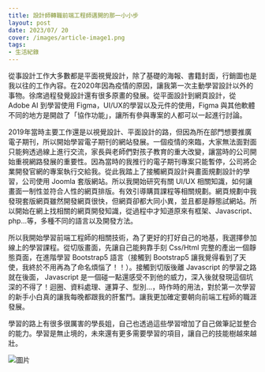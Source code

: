```yaml
---
title: 設計師轉職前端工程師邁開的那一小小步
layout: post
date: 2023/07/ 20
cover: /images/article-image1.png
tags:
- 生活紀錄
---
```

從事設計工作大多數都是平面視覺設計，除了基礎的海報、書籍封面，行銷圖也是我以往的工作內容。在2020年因為疫情的原因，讓我第一次主動學習設計以外的事物。徐席過程發覺設計還有很多原畫的發展。從平面設計到網頁設計，從 Adobe AI 到學習使用 Figma，UI/UX的學習以及元件的使用，Figma 與其他軟體不同的地方是開啟了「協作功能」，讓所有參與專案的人都可以一起進行討論。

2019年當時主要工作還是以視覺設計、平面設計的路，但因為所在部門想要推廣電子期刊，所以開始學習電子期刊的網站發展。一個疫情的來臨，大家無法面對面只能夠透過線上進行交流，家長與老師們對孩子教育的重大改變，讓當時的公司開始重視網路發展的重要性。因為當時的我推行的電子期刊專案只能暫停，公司將企業開發官網的專案執行交給我。從此我踏上了接觸網頁設計與畫面規劃設計的學習，公司使用 Joomla 套版網站。所以我開始研究有關 UI/UX 相關知識，如何讓畫面一制性並符合人性的網頁排版。有效引導購買課程等相關規劃。網頁規劃中我發現套版網頁雖然開發網頁很快，但網頁卻都大同小異，並且都是靜態試網站。所以開始在網上找相關的網頁開發知識，從過程中才知道原來有框架、Javascript、php...等，多種不同的語言以及開發方法。

所以我開始學習前端工程師的相關技術，為了更好的打好自己的地基，我選擇參加線上的學習課程。從切版畫面，先讓自己能夠靠手刻 Css/Html 完整的產出一個靜態頁面，在進階學習 Bootstrap5 語言（接觸到 Bootstrap5 讓我覺得看到了天使，<span class='text-decoration-line-through text-body-tertiary'>我終於不用再為了命名煩惱了！！</span>）。接觸到切版後離 Javascript 的學習之路就在後面， Javascript 是一個碰一點還感受不到他的威力，深入後就發現這個坑深的不得了！迴圈、資料處理、運算子、型別...，時作時的用法，對於第一次學習的新手小白真的讓我每晚都跟我的肝奮鬥。讓我更加確定要朝向前端工程師的職涯發展。

學習的路上有很多很厲害的學長姐，自己也透過這些學習增加了自己做筆記並整合的能力。學習是無止境的，未來還有更多需要學習的項目，讓自己的技能樹越來越壯。

![圖片](/public/images/)
